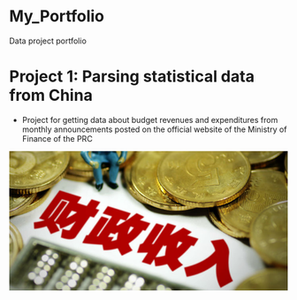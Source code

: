 # My_Portfolio
Data project portfolio

# Project 1: Parsing statistical data from China
* Project for getting data about budget revenues and expenditures from monthly announcements posted on the official website of the Ministry of Finance of the PRC 

![](/images/Budget_income.png)
